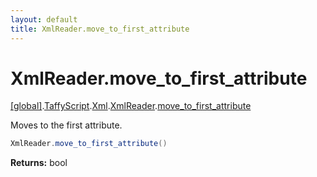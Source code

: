 ```yaml
---
layout: default
title: XmlReader.move_to_first_attribute
---
```


# XmlReader.move_to_first_attribute

[\[global\]]({{site.baseurl}}/docs/).[TaffyScript]({{site.baseurl}}/docs/TaffyScript/).[Xml]({{site.baseurl}}/docs/TaffyScript/Xml/).[XmlReader]({{site.baseurl}}/docs/TaffyScript/Xml/XmlReader/).[move_to_first_attribute]({{site.baseurl}}/docs/TaffyScript/Xml/XmlReader/move_to_first_attribute/)

Moves to the first attribute.

```cs
XmlReader.move_to_first_attribute()
```

**Returns:** bool

